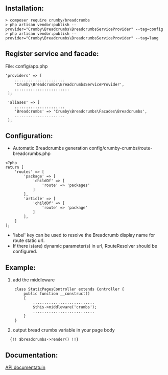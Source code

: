 Installation:
-------------
```
> composer require crumby/breadcrumbs
> php artisan vendor:publish --provider="Crumby\Breadcrumbs\BreadcrumbsServiceProvider" --tag=config
> php artisan vendor:publish --provider="Crumby\Breadcrumbs\BreadcrumbsServiceProvider" --tag=lang
```

Register service and facade:
----------------------------
File: config/app.php

```
'providers' => [
    ......................
    'Crumby\Breadcrumbs\BreadcrumbsServiceProvider',
    ........................
 ];
 
 'aliases' => [ 
    ......................
    'Breadcrumbs' => 'Crumby\Breadcrumbs\Facades\Breadcrumbs',
    ......................
 ];
```

Configuration:
-------------     
- Automatic Breadcrumbs generation config/crumby-crumbs/route-breadcrumbs.php  
```      
<?php
return [
    'routes' => [
        'package' => [
            'childOf' => [
                'route' => 'packages'
            ]   
        ],
        'article' => [
            'childOf' => [
                'route' => 'package'
            ]   
        ],
    ]
];
```
- 'label' key can be used to resolve the Breadcrumb display name for route static url. 
- If there is(are) dynamic parameter(s) in url, RouteResolver should be configured.

        
Example:
--------
1. add  the middleware
```
    class StaticPagesController extends Controller {
        public function __construct()
        {
            ...........................
            $this->middleware('crumbs');
            ...........................
        }
    }
```

2. output bread crumbs variable in your page body
```
  {!! $breadcrumbs->render() !!} 
```

Documentation:
-------------
<a href="https://www.crumby-pack.com/packages/laravel-54-breadcrumbs">API documentatuin</a>
